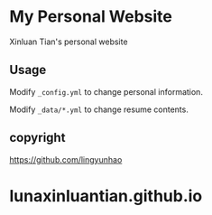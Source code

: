 # My Personal Website

Xinluan Tian's personal website

## Usage

Modify `_config.yml` to change personal information.

Modify `_data/*.yml` to change resume contents.

## copyright
https://github.com/lingyunhao
# lunaxinluantian.github.io
